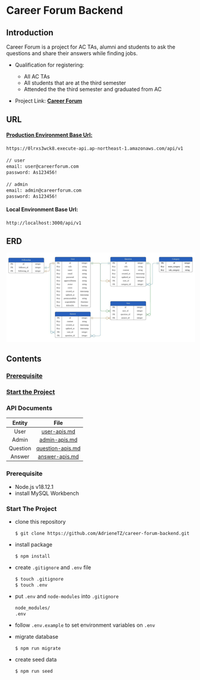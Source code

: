 # Career Forum Backend
## Introduction
Career Forum is a project for AC TAs, alumni and students to ask the questions and share their answers while finding jobs.

- Qualification for registering:
  - All AC TAs
  - All students that are at the third semester
  - Attended the the third semester and graduated from AC

- Project Link: **[Career Forum](https://careerforum-group.vercel.app/)**

## URL
#### [Production Environment Base Url:](https://0lrxs3wck8.execute-api.ap-northeast-1.amazonaws.com/api/v1)

```
https://0lrxs3wck8.execute-api.ap-northeast-1.amazonaws.com/api/v1

// user
email: user@careerforum.com
password: As123456!

// admin
email: admin@careerforum.com
password: As123456!
```
#### Local Environment Base Url:
```
http://localhost:3000/api/v1
```


## ERD
![ERD](images/career-forum-ERD.jpeg)

## Contents
### [Prerequisite](#prerequisite)
### [Start the Project](#start-the-project)
### API Documents
| Entity | File |
| :------: | :----: |
| User | [user-apis.md](APIs/user-apis.md) |
| Admin | [admin-apis.md](APIs/admin-apis.md) |
| Question | [question-apis.md](APIs/question-apis.md) |
| Answer | [answer-apis.md](APIs/answer-api.md) |


### Prerequisite
- Node.js v18.12.1
- install MySQL Workbench

### Start The Project
- clone this repository
  ```
  $ git clone https://github.com/AdrieneTZ/career-forum-backend.git
  ```

- install package
  ```
  $ npm install
  ```

- create `.gitignore` and `.env` file
  ```
  $ touch .gitignore
  $ touch .env
  ```

- put `.env` and `node-modules` into `.gitignore`
  ```
  node_modules/
  .env
  ```

- follow `.env.example` to set environment variables on `.env`

- migrate database
  ```
  $ npm run migrate
  ```

- create seed data
  ```
  $ npm run seed
  ```



